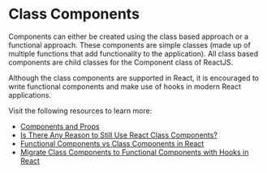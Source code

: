 # Class Components

Components can either be created using the class based approach or a functional approach. These components are simple classes (made up of multiple functions that add functionality to the application). All class based components are child classes for the Component class of ReactJS.

Although the class components are supported in React, it is encouraged to write functional components and make use of hooks in modern React applications.

Visit the following resources to learn more:

- [Components and Props](https://reactjs.org/docs/components-and-props.html#function-and-class-components)
- [Is There Any Reason to Still Use React Class Components?](https://medium.com/geekculture/is-there-any-reason-to-still-use-react-class-components-9b6a1e6aa9ef)
- [Functional Components vs Class Components in React](https://www.freecodecamp.org/news/functional-components-vs-class-components-in-react)
- [Migrate Class Components to Functional Components with Hooks in React](https://www.robinwieruch.de/react-hooks-migration/)
